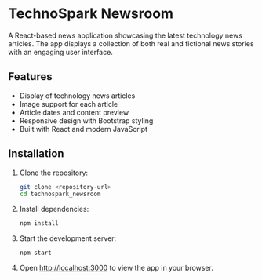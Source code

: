 # TechnoSpark Newsroom

A React-based news application showcasing the latest technology news articles. The app displays a collection of both real and fictional news stories with an engaging user interface.

## Features

- Display of technology news articles
- Image support for each article
- Article dates and content preview
- Responsive design with Bootstrap styling
- Built with React and modern JavaScript

## Installation

1. Clone the repository:
   ```bash
   git clone <repository-url>
   cd technospark_newsroom
   ```

2. Install dependencies:
   ```bash
   npm install
   ```

3. Start the development server:
   ```bash
   npm start
   ```

4. Open [http://localhost:3000](http://localhost:3000) to view the app in your browser.
 